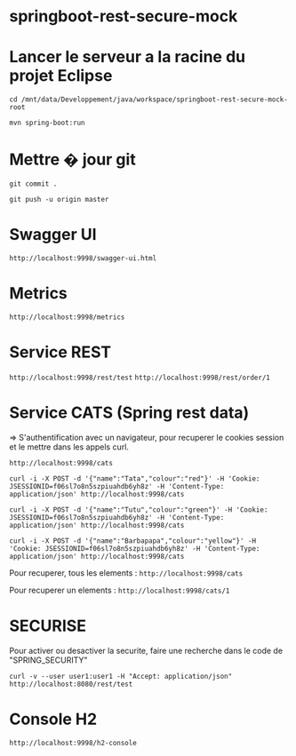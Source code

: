 springboot-rest-secure-mock
===========================

# Lancer le serveur a la racine du projet Eclipse
`cd /mnt/data/Developpement/java/workspace/springboot-rest-secure-mock-root`

`mvn spring-boot:run`

# Mettre � jour git 

`git commit .`

`git push -u origin master`

# Swagger UI

`http://localhost:9998/swagger-ui.html`

# Metrics

`http://localhost:9998/metrics`


# Service REST
`http://localhost:9998/rest/test`
`http://localhost:9998/rest/order/1`


# Service CATS (Spring rest data)

=> S'authentification avec un navigateur, pour recuperer le cookies session et le mettre dans les appels curl.

`http://localhost:9998/cats`

`curl -i -X POST -d '{"name":"Tata","colour":"red"}' -H 'Cookie: JSESSIONID=f06sl7o8n5szpiuahdb6yh8z' -H 'Content-Type: application/json' http://localhost:9998/cats`

`curl -i -X POST -d '{"name":"Tutu","colour":"green"}' -H 'Cookie: JSESSIONID=f06sl7o8n5szpiuahdb6yh8z' -H 'Content-Type: application/json' http://localhost:9998/cats`

`curl -i -X POST -d '{"name":"Barbapapa","colour":"yellow"}' -H 'Cookie: JSESSIONID=f06sl7o8n5szpiuahdb6yh8z' -H 'Content-Type: application/json' http://localhost:9998/cats`

Pour recuperer, tous les elements : `http://localhost:9998/cats`

Pour recuperer un elements : `http://localhost:9998/cats/1`




# SECURISE
Pour activer ou desactiver la securite, faire une recherche dans le code de "SPRING_SECURITY"

`curl -v --user user1:user1 -H "Accept: application/json" http://localhost:8080/rest/test`

# Console H2
`http://localhost:9998/h2-console`


